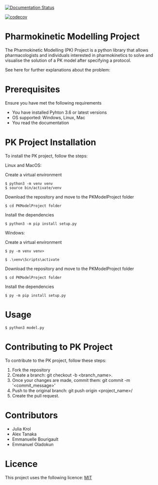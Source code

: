 [![Documentation Status](https://readthedocs.org/projects/pkmodelproject/badge/?version=latest)](https://pkmodelproject.readthedocs.io/en/latest/?badge=latest)

[![codecov](https://codecov.io/gh/Extensible-Clinical-Imaging-QC-Tool/PKModelProject/branch/master/graph/badge.svg?token=3MOJ1R4PLD)](undefined)

# Pharmokinetic Modelling Project 

The Pharmokinetic Modelling (PK) Project is a python library that allows pharmacologists and individuals interested in pharmokinetics to solve and visualise the solution of a PK model after specifying a protocol.

See here for further explanations about the problem: <insert read the docs link>

# Prerequisites

Ensure you have met the following requirements

* You have installed Pyhton 3.6 or latest versions
* OS supported: Windows, Linux, Mac
* You read the documentation

# PK Project Installation

To install the PK project, follow the steps:

Linux and MacOS:

Create a virtual environment

```
$ python3 -m venv venv
$ source bin/activate/venv

```

Download the repository and move to the  PKModelProject folder

```
$ cd PKModelProject folder

```

Install the dependencies

```
$ python3 -m pip install setup.py

```

Windows:

Create a virtual environment

```
$ py -m venv venv>

$ .\venv\Scripts\activate

```
Download the repository and move to the  PKModelProject folder

```
$ cd PKModelProject folder

```

Install the dependencies

```
$ py -m pip install setup.py

```

# Usage 

```
$ python3 model.py

```

# Contributing to PK Project

To contribute to the PK project, follow these steps:

1. Fork the repository
2. Create a branch: git checkout -b <branch_name>.
3. Once your changes are made, commit them: git commit -m '<commit_message>'
4. Push to the original branch: git push origin <project_name>/<location>
5. Create the pull request.

# Contributors 

* Julia Krol 
* Alex Tanaka
* Emmanuelle Bourigault
* Emmanuel Oladokun 

# Licence

This project uses the following licence: [MIT](Licence.md)